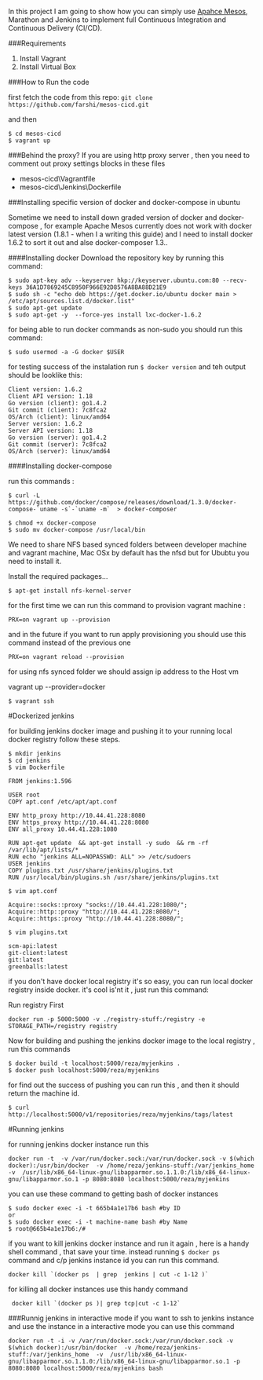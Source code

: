 In this project I am going to show how you can simply use [Apahce Mesos](http://http://mesos.apache.org/), Marathon and  Jenkins to implement full Continuous Integration and Continuous Delivery (CI/CD).

###Requirements

1. Install Vagrant
2. Install Virtual Box

###How to Run the code

first fetch the code from this repo:
`git clone https://github.com/farshi/mesos-cicd.git`

and then

```shell
$ cd mesos-cicd
$ vagrant up
```
###Behind the proxy?
If you are using http proxy server , then you need to comment out proxy settings blocks in these files

-  mesos-cicd\Vagrantfile
- mesos-cicd\Jenkins\Dockerfile

###Installing specific version of docker and docker-compose in ubuntu

Sometime we need to install down graded version of docker and docker-compose , for example Apache Mesos currently does not work with docker latest version (1.8.1 - when I a writing this guide) and I need to install docker 1.6.2 to sort it out and alse docker-composer 1.3..

####Installing docker
Download the repository key by running this command:

```shell
$ sudo apt-key adv --keyserver hkp://keyserver.ubuntu.com:80 --recv-keys 36A1D7869245C8950F966E92D8576A8BA88D21E9
$ sudo sh -c "echo deb https://get.docker.io/ubuntu docker main > /etc/apt/sources.list.d/docker.list"
$ sudo apt-get update
$ sudo apt-get -y  --force-yes install lxc-docker-1.6.2

```
for being able to run docker commands as non-sudo you should run this command:

```shell
$ sudo usermod -a -G docker $USER
```
for testing success of the instalation run `$ docker version` and teh output should be looklike this:
```
Client version: 1.6.2
Client API version: 1.18
Go version (client): go1.4.2
Git commit (client): 7c8fca2
OS/Arch (client): linux/amd64
Server version: 1.6.2
Server API version: 1.18
Go version (server): go1.4.2
Git commit (server): 7c8fca2
OS/Arch (server): linux/amd64
```

####Installing docker-compose

run this commands :

```shell
$ curl -L https://github.com/docker/compose/releases/download/1.3.0/docker-compose-`uname -s`-`uname -m`  > docker-composer

$ chmod +x docker-compose
$ sudo mv docker-compose /usr/local/bin

```

We need to share NFS based synced folders between developer machine and vagrant machine, Mac OSx
by default has the nfsd but for Ububtu you need to install it.

Install the required packages...

```shell
$ apt-get install nfs-kernel-server
```
for the first time we can run this command to provision vagrant machine :
```shell
PRX=on vagrant up --provision
```
and in the future if you want to run apply provisioning you should use this command  instead of the previous one
```shell
PRX=on vagrant reload --provision
```

for using nfs synced folder we should assign ip address to the Host vm

vagrant up --provider=docker

```shell
$ vagrant ssh
```

#Dockerized jenkins

for building jenkins docker image and pushing it to your running local docker registry follow these steps.

```shell
$ mkdir jenkins
$ cd jenkins
$ vim Dockerfile
```

```yamil
FROM jenkins:1.596

USER root
COPY apt.conf /etc/apt/apt.conf

ENV http_proxy http://10.44.41.228:8080
ENV https_proxy http://10.44.41.228:8080
ENV all_proxy 10.44.41.228:1080

RUN apt-get update  && apt-get install -y sudo  && rm -rf /var/lib/apt/lists/*
RUN echo "jenkins ALL=NOPASSWD: ALL" >> /etc/sudoers
USER jenkins
COPY plugins.txt /usr/share/jenkins/plugins.txt
RUN /usr/local/bin/plugins.sh /usr/share/jenkins/plugins.txt
```

```shell
$ vim apt.conf
```

```
Acquire::socks::proxy "socks://10.44.41.228:1080/";
Acquire::http::proxy "http://10.44.41.228:8080/";
Acquire::https::proxy "http://10.44.41.228:8080/";
```
```shell
$ vim plugins.txt
```
```yamil
scm-api:latest
git-client:latest
git:latest
greenballs:latest
```

if you don't have docker local registry it's so easy, you can run local docker registry inside docker. it's cool is'nt it , just run this command:

Run registry First

```shell
docker run -p 5000:5000 -v ./registry-stuff:/registry -e STORAGE_PATH=/registry registry
```


Now for building and pushing the jenkins docker image to the local registry , run this commands

```shell
$ docker build -t localhost:5000/reza/myjenkins .
$ docker push localhost:5000/reza/myjenkins
```
for find out the success of pushing you can run this , and then it should return the machine id.
```shell
$ curl http://localhost:5000/v1/repositories/reza/myjenkins/tags/latest
```

#Running  jenkins

for running jenkins docker instance run this

```shell
docker run -t  -v /var/run/docker.sock:/var/run/docker.sock -v $(which docker):/usr/bin/docker  -v /home/reza/jenkins-stuff:/var/jenkins_home  -v  /usr/lib/x86_64-linux-gnu/libapparmor.so.1.1.0:/lib/x86_64-linux-gnu/libapparmor.so.1 -p 8080:8080 localhost:5000/reza/myjenkins
```

 you can use these command to getting bash of docker instances

``` shell getting bash from contariner
$ sudo docker exec -i -t 665b4a1e17b6 bash #by ID
or
$ sudo docker exec -i -t machine-name bash #by Name
$ root@665b4a1e17b6:/#
```


if you want to kill jenkins docker instance and run it again , here is a handy shell command , that save your time. instead running `$ docker ps ` command and c/p jenkins instance id you can run this command.


```jenkins
docker kill `(docker ps  | grep  jenkins | cut -c 1-12 )`
```
for killing all docker instances use this handy command

```shell
 docker kill `(docker ps )| grep tcp|cut -c 1-12`
```
###Runnig jenkins in interactive mode
if you want to ssh to jenkins instance and use the instance in a interactive mode you can use this command

```shell
docker run -t -i -v /var/run/docker.sock:/var/run/docker.sock -v $(which docker):/usr/bin/docker  -v /home/reza/jenkins-stuff:/var/jenkins_home  -v  /usr/lib/x86_64-linux-gnu/libapparmor.so.1.1.0:/lib/x86_64-linux-gnu/libapparmor.so.1 -p 8080:8080 localhost:5000/reza/myjenkins bash

```
